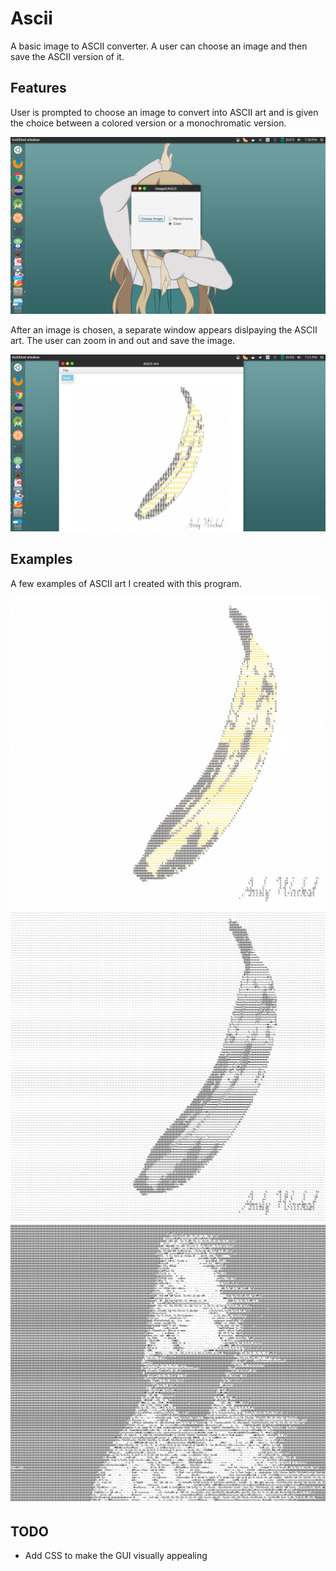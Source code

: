 # Ascii

A basic image to ASCII converter. A user can choose an image and then save the ASCII version of it.

## Features

User is prompted to choose an image to convert into ASCII art and is given the choice between a colored version or a monochromatic version.

![the gui](./Examples/gui.png)

After an image is chosen, a separate window appears dislpaying the ASCII art. The user can zoom in and out and save the image.

![showing the viewer and save feature](./Examples/save.png)

## Examples

A few examples of ASCII art I created with this program.


![album art for The Velvet Underground & Nico in color](./Examples/colortest.png)
![album art for The Velvet Underground & Nico in b&w](./Examples/ascii_warhol.png)
![a Death Grips image](./Examples/ascii_deathgrips.png)

## TODO

* Add CSS to make the GUI visually appealing
